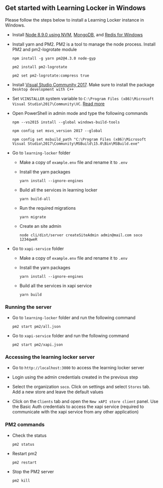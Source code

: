 ## Get started with Learning Locker in Windows

Please follow the steps below to install a Learning Locker instance in Windows.

- Install [Node 8.9.0 using NVM](https://github.com/coreybutler/nvm-windows), [MongoDB](https://www.mongodb.com/try/download/community), and [Redis for Windows](https://github.com/tporadowski/redis/releases)

- Install yarn and PM2. PM2 is a tool to manage the node process. Install PM2 and pm2-logrotate module

  ```
  npm install -g yarn pm2@4.3.0 node-gyp
  ```

  ```
  pm2 install pm2-logrotate
  ```

  ```
  pm2 set pm2-logrotate:compress true
  ```

- Install [Visual Studio Community 2017](https://aka.ms/vs/15/release/vs_community.exe). Make sure to install the package `Desktop development with C++`

- Set `VCINSTALLER` system variable to `C:\Program Files (x86)\Microsoft Visual Studio\2017\Community\VC`. [Read more](https://stackoverflow.com/questions/57541402/node-gyp-configure-got-gyp-err-find-vs/70799513#70799513)

- Open PowerShell in admin mode and type the following commands

  ```
  npm --vs2015 install --global windows-build-tools
  ```

  ```
  npm config set msvs_version 2017 --global
  ```

  ```
  npm config set msbuild_path "C:\Program Files (x86)\Microsoft Visual Studio\2017\Community\MSBuild\15.0\Bin\MSBuild.exe"
  ```

- Go to `learning-locker` folder 

  - Make a copy of `example.env` file and rename it to `.env`

  - Install the yarn packages

    ```
    yarn install --ignore-engines
    ```

  - Build all the services in learning locker

    ```
    yarn build-all
    ```

  - Run the required migrations

    ```
    yarn migrate
    ```
  - Create an site admin
    ```
    node cli/dist/server createSiteAdmin admin@mail.com soco 1234qweR
    ```

- Go to `xapi-service` folder 

  - Make a copy of `example.env` file and rename it to `.env`

  - Install the yarn packages

    ```
    yarn install --ignore-engines
    ```

  - Build all the services in xapi service
    ```
    yarn build
    ```

### Running the server

- Go to `learning-locker` folder and run the following command

  ```
  pm2 start pm2/all.json
  ```

- Go to `xapi-service` folder and run the following command

  ```
  pm2 start pm2/xapi.json
  ```

### Accessing the learning locker server

- Go to `http://localhost:3000` to access the learning locker server

- Login using the admin credentials created in the previous step

- Select the organization `soco`. Click on settings and select `Stores` tab. Add a new store and leave the default values

- Click on the `Clients` tab and open the `New xAPI store client` panel. Use the Basic Auth credentials to access the xapi service (required to communicate with the xapi service from any other application)

### PM2 commands

- Check the status

  ```
  pm2 status
  ```

- Restart pm2

  ```
  pm2 restart
  ```

- Stop the PM2 server
  ```
  pm2 kill
  ```
